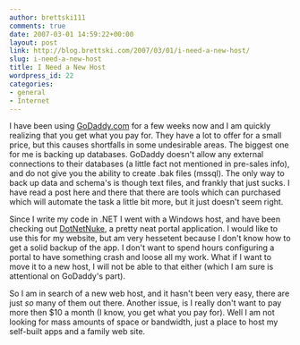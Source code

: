 ```yaml
---
author: brettski111
comments: true
date: 2007-03-01 14:59:22+00:00
layout: post
link: http://blog.brettski.com/2007/03/01/i-need-a-new-host/
slug: i-need-a-new-host
title: I Need a New Host
wordpress_id: 22
categories:
- general
- Internet
---
```


I have been using [GoDaddy.com](http://www.godaddy.com) for a few weeks now and I am quickly realizing that you get what you pay for.  They have a lot to offer for a small price, but this causes shortfalls in some undesirable areas.  The biggest one for me is backing up databases.  GoDaddy doesn't allow any external connections to their databases (a little fact not mentioned in pre-sales info), and do not give you the ability to create .bak files (mssql).  The only way to back up data and schema's is though text files, and frankly that just sucks.  I have read a post here and there that there are tools which can purchased which will automate the task a little bit more, but it just doesn't seem right.

Since I write my code in .NET I went with a Windows host, and have been checking out [DotNetNuke](http://www.dotnetnuke.com), a pretty neat portal application.  I would like to use this for my website, but am very hessetent because I don't know how to get a solid backup of the app.  I don't want to spend hours configuring a portal to have something crash and loose all my work.  What if I want to move it to a new host, I will not be able to that either (which I am sure is attentional on GoDaddy's part).

So I am in search of a new web host, and it hasn't been very easy, there are just _so_ many of them out there.  Another issue, is I really don't want to pay more then $10 a month (I know, you get what you pay for).  Well I am not looking for mass amounts of space or bandwidth, just a place to host my self-built apps and a family web site.
